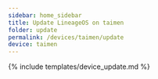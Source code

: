 ```yaml
---
sidebar: home_sidebar
title: Update LineageOS on taimen
folder: update
permalink: /devices/taimen/update
device: taimen
---
```

{% include templates/device_update.md %}
